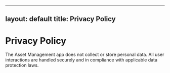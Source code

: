 
---
layout: default
title: Privacy Policy
---
# Privacy Policy

The Asset Management app does not collect or store personal data. All user interactions are handled securely and in compliance with applicable data protection laws.
